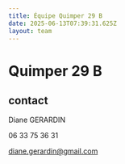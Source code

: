 ```yaml
---
title: Équipe Quimper 29 B
date: 2025-06-13T07:39:31.625Z
layout: team
---
```


# Quimper 29 B



## contact 

Diane GERARDIN

06 33 75 36 31

diane.gerardin@gmail.com

